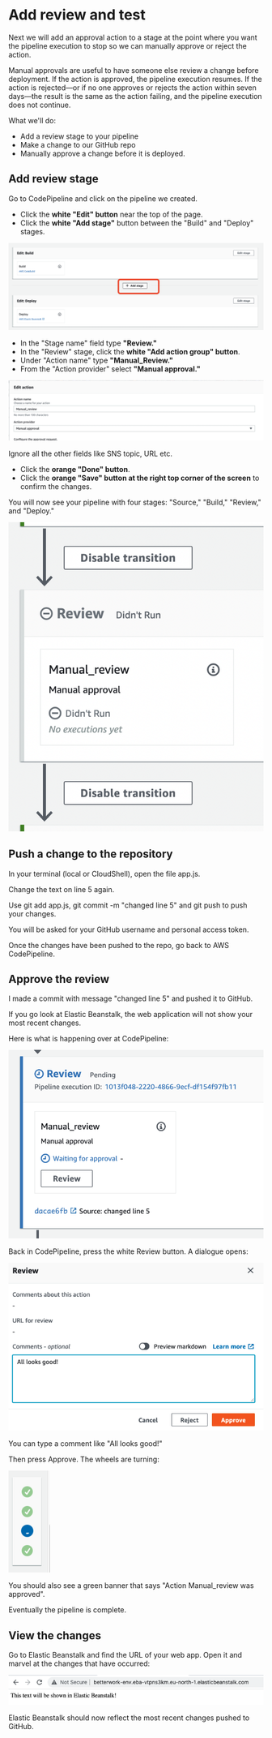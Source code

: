 # Add review and test

Next we will add an approval action to a stage at the point where you want the pipeline execution to stop so we can manually approve or reject the action.&#x20;

Manual approvals are useful to have someone else review a change before deployment. If the action is approved, the pipeline execution resumes. If the action is rejected—or if no one approves or rejects the action within seven days—the result is the same as the action failing, and the pipeline execution does not continue.

What we'll do:

* Add a review stage to your pipeline
* Make a change to our GitHub repo
* Manually approve a change before it is deployed.

## Add review stage

Go to CodePipeline and click on the pipeline we created.&#x20;

* Click the **white "Edit" button** near the top of the page.
* Click the **white "Add stage"** button between the "Build" and "Deploy" stages.

![](<../../../.gitbook/assets/image (337).png>)

* In the "Stage name" field type **"Review."**
* In the "Review" stage, click the **white "Add action group" button**.
* Under "Action name" type **"Manual\_Review."**
* From the "Action provider" select **"Manual approval."**

![](<../../../.gitbook/assets/image (243) (1).png>)

Ignore all the other fields like SNS topic, URL etc.&#x20;

* Click the **orange "Done" button**.
* Click the **orange "Save" button at the right top corner of the screen** to confirm the changes.&#x20;

You will now see your pipeline with four stages: "Source," "Build," "Review," and "Deploy."

![](<../../../.gitbook/assets/image (20).png>)

## Push a change to the repository

In your terminal (local or CloudShell), open the file app.js.&#x20;

Change the text on line 5 again.&#x20;

Use git add app.js, git commit -m "changed line 5" and git push to push your changes.&#x20;

You will be asked for your GitHub username and personal access token.&#x20;

Once the changes have been pushed to the repo, go back to AWS CodePipeline.&#x20;

## Approve the review

I made a commit with message "changed line 5" and pushed it to GitHub.&#x20;

If you go look at Elastic Beanstalk, the web application will not show your most recent changes.&#x20;

Here is what is happening over at CodePipeline:

![waiting for manual approval](<../../../.gitbook/assets/image (412).png>)

Back in CodePipeline, press the white Review button. A dialogue opens:



![Review](<../../../.gitbook/assets/image (28) (1).png>)

You can type a comment like "All looks good!"&#x20;

Then press Approve. The wheels are turning:

![Pipeline moves to the next stage](<../../../.gitbook/assets/image (154) (1).png>)

You should also see a green banner that says "Action Manual\_review was approved".

Eventually the pipeline is complete.&#x20;

## View the changes

Go to Elastic Beanstalk and find the URL of your web app. Open it and marvel at the changes that have occurred:

![](<../../../.gitbook/assets/image (439).png>)

Elastic Beanstalk should now reflect the most recent changes pushed to GitHub.&#x20;
